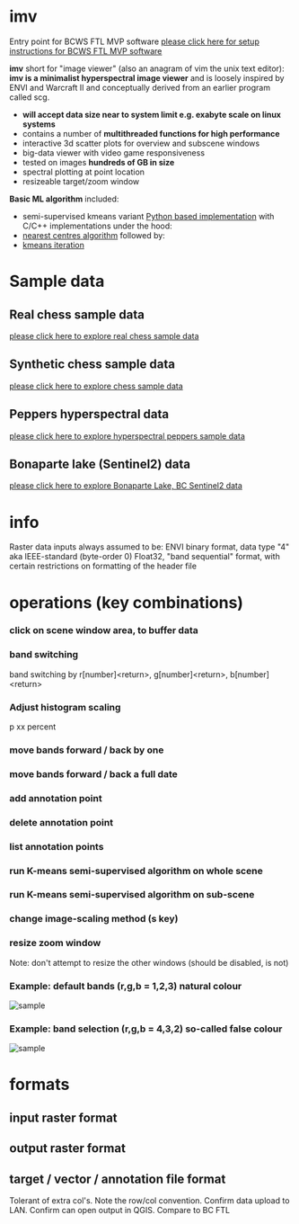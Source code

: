 # imv

Entry point for BCWS FTL MVP software [please click here for setup instructions for BCWS FTL MVP software](https://github.com/bcgov/wps-research/blob/master/imv/SETUP.md)

**imv** short for "image viewer" (also an anagram of vim the unix text editor): **imv is a minimalist hyperspectral image viewer** and is loosely inspired by ENVI and Warcraft II and conceptually derived from an earlier program called scg.
* **will accept data size near to system limit e.g. exabyte scale on linux systems**
* contains a number of **multithreaded functions for high performance**
* interactive 3d scatter plots for overview and subscene windows
* big-data viewer with video game responsiveness
* tested on images **hundreds of GB in size**
* spectral plotting at point location
* resizeable target/zoom window

**Basic ML algorithm** included: 
* semi-supervised kmeans variant [Python based implementation](https://github.com/bcgov/wps-research/blob/master/py/kmeans_optimize.py) with C/C++ implementations under the hood:
* [nearest centres algorithm](https://github.com/bcgov/wps-research/blob/master/cpp/raster_nearest_centre.cpp) followed by:
* [kmeans iteration](https://github.com/bcgov/wps-research/blob/master/cpp/kmeans_iter.cpp) 

# Sample data

## Real chess sample data
[please click here to explore real chess sample data](https://github.com/bcgov/wps-research/tree/master/imv/chess_real)

## Synthetic chess sample data
[please click here to explore chess sample data](https://github.com/bcgov/wps-research/tree/master/imv/chess)

## Peppers hyperspectral data
[please click here to explore hyperspectral peppers sample data](https://github.com/bcgov/wps-research/tree/master/imv/peppers)

## Bonaparte lake (Sentinel2) data
[please click here to explore Bonaparte Lake, BC Sentinel2 data](https://github.com/bcgov/wps-research/blob/master/imv/bonaparte/README.md)

# info

Raster data inputs always assumed to be: ENVI binary format, data type "4" aka IEEE-standard (byte-order 0) Float32, "band sequential" format, with certain restrictions on formatting of the header file

# operations (key combinations)
### click on scene window area, to buffer data
### band switching
band switching by r[number]&lt;return>, g[number]&lt;return>, b[number]&lt;return>
### Adjust histogram scaling
p xx 
percent
### move bands forward / back by one
### move bands forward / back a full date
### add annotation point
### delete annotation point
### list annotation points
### run K-means semi-supervised algorithm on whole scene
### run K-means semi-supervised algorithm on sub-scene
### change image-scaling method (s key)
### resize zoom window

Note: don't attempt to resize the other windows (should be disabled, is not)

### Example: default bands (r,g,b = 1,2,3) natural colour

![sample](rgb-1,2,3.png)

### Example: band selection (r,g,b = 4,3,2) so-called false colour

![sample](rgb-4,3,2.png)

# formats
## input raster format
## output raster format
## target / vector / annotation file format
Tolerant of extra col's. Note the row/col convention. Confirm data upload to LAN. Confirm can open output in QGIS. Compare to BC FTL
